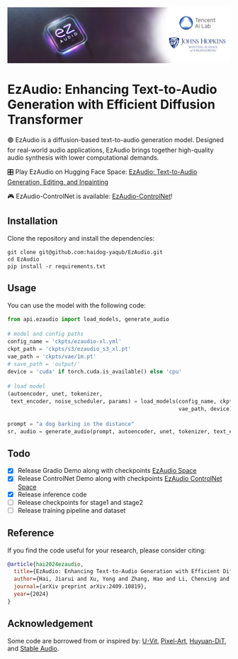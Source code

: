 <img src="arts/ezaudio.png">

# EzAudio: Enhancing Text-to-Audio Generation with Efficient Diffusion Transformer

🟣 EzAudio is a diffusion-based text-to-audio generation model. Designed for real-world audio applications, EzAudio brings together high-quality audio synthesis with lower computational demands.

🎛 Play EzAudio on Hugging Face Space: [EzAudio: Text-to-Audio Generation, Editing, and Inpainting](https://huggingface.co/spaces/OpenSound/EzAudio)

🎮 EzAudio-ControlNet is available: [EzAudio-ControlNet](https://huggingface.co/spaces/OpenSound/EzAudio-ControlNet)!

## Installation

Clone the repository and install the dependencies:
```
git clone git@github.com:haidog-yaqub/EzAudio.git
cd EzAudio
pip install -r requirements.txt
```

## Usage

You can use the model with the following code:

```python
from api.ezaudio import load_models, generate_audio

# model and config paths
config_name = 'ckpts/ezaudio-xl.yml'
ckpt_path = 'ckpts/s3/ezaudio_s3_xl.pt'
vae_path = 'ckpts/vae/1m.pt'
# save_path = 'output/'
device = 'cuda' if torch.cuda.is_available() else 'cpu'

# load model
(autoencoder, unet, tokenizer,
 text_encoder, noise_scheduler, params) = load_models(config_name, ckpt_path,
                                                      vae_path, device)

prompt = "a dog barking in the distance"
sr, audio = generate_audio(prompt, autoencoder, unet, tokenizer, text_encoder, noise_scheduler, params, device)

```

## Todo
- [x] Release Gradio Demo along with checkpoints [EzAudio Space](https://huggingface.co/spaces/OpenSound/EzAudio)
- [x] Release ControlNet Demo along with checkpoints [EzAudio ControlNet Space](https://huggingface.co/spaces/OpenSound/EzAudio-ControlNet)
- [x] Release inference code 
- [ ] Release checkpoints for stage1 and stage2
- [ ] Release training pipeline and dataset

## Reference

If you find the code useful for your research, please consider citing:

```bibtex
@article{hai2024ezaudio,
  title={EzAudio: Enhancing Text-to-Audio Generation with Efficient Diffusion Transformer},
  author={Hai, Jiarui and Xu, Yong and Zhang, Hao and Li, Chenxing and Wang, Helin and Elhilali, Mounya and Yu, Dong},
  journal={arXiv preprint arXiv:2409.10819},
  year={2024}
}
```

## Acknowledgement
Some code are borrowed from or inspired by: [U-Vit](https://github.com/baofff/U-ViT), [Pixel-Art](https://github.com/PixArt-alpha/PixArt-alpha), [Huyuan-DiT](https://github.com/Tencent/HunyuanDiT), and [Stable Audio](https://github.com/Stability-AI/stable-audio-tools).
